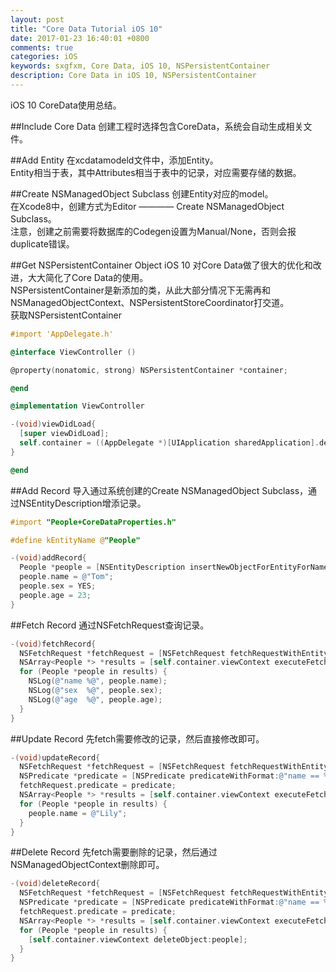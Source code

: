 ```yaml
---
layout: post
title: "Core Data Tutorial iOS 10"
date: 2017-01-23 16:40:01 +0800
comments: true
categories: iOS
keywords: sxgfxm, Core Data, iOS 10, NSPersistentContainer
description: Core Data in iOS 10, NSPersistentContainer
---
```


iOS 10 CoreData使用总结。

<!--more-->

##Include Core Data
创建工程时选择包含CoreData，系统会自动生成相关文件。

##Add Entity
在xcdatamodeld文件中，添加Entity。  
Entity相当于表，其中Attributes相当于表中的记录，对应需要存储的数据。

##Create NSManagedObject Subclass
创建Entity对应的model。  
在Xcode8中，创建方式为Editor ———— Create NSManagedObject Subclass。  
注意，创建之前需要将数据库的Codegen设置为Manual/None，否则会报duplicate错误。

##Get NSPersistentContainer Object
iOS 10 对Core Data做了很大的优化和改进，大大简化了Core Data的使用。  
NSPersistentContainer是新添加的类，从此大部分情况下无需再和NSManagedObjectContext、NSPersistentStoreCoordinator打交道。  
获取NSPersistentContainer    



~~~objective-c
#import 'AppDelegate.h'

@interface ViewController ()

@property(nonatomic, strong) NSPersistentContainer *container;

@end

@implementation ViewController

-(void)viewDidLoad{
  [super viewDidLoad];
  self.container = ((AppDelegate *)[UIApplication sharedApplication].delegate).persistentContainer;
}

@end
~~~

##Add Record
导入通过系统创建的Create NSManagedObject Subclass，通过NSEntityDescription增添记录。  



~~~objective-c
#import "People+CoreDataProperties.h"

#define kEntityName @"People"

-(void)addRecord{
  People *people = [NSEntityDescription insertNewObjectForEntityForName:kEntityName inManagedObjectContext:self.container.viewContext];
  people.name = @"Tom";
  people.sex = YES;
  people.age = 23;
}
~~~

##Fetch Record
通过NSFetchRequest查询记录。  



~~~objective-c
-(void)fetchRecord{
  NSFetchRequest *fetchRequest = [NSFetchRequest fetchRequestWithEntityName:kEntityName];
  NSArray<People *> *results = [self.container.viewContext executeFetchRequest:fetchRequest error:nil];
  for (People *people in results) {
    NSLog(@"name %@", people.name);
    NSLog(@"sex  %@", people.sex);
    NSLog(@"age  %@", people.age);
  }
}
~~~

##Update Record
先fetch需要修改的记录，然后直接修改即可。  



~~~objective-c
-(void)updateRecord{
  NSFetchRequest *fetchRequest = [NSFetchRequest fetchRequestWithEntityName:kEntityName];
  NSPredicate *predicate = [NSPredicate predicateWithFormat:@"name == %@", @"Tom"];
  fetchRequest.predicate = predicate;
  NSArray<People *> *results = [self.container.viewContext executeFetchRequest:fetchRequest error:nil];
  for (People *people in results) {
    people.name = @"Lily";
  }
}
~~~

##Delete Record
先fetch需要删除的记录，然后通过NSManagedObjectContext删除即可。  



~~~objective-c
-(void)deleteRecord{
  NSFetchRequest *fetchRequest = [NSFetchRequest fetchRequestWithEntityName:kEntityName];
  NSPredicate *predicate = [NSPredicate predicateWithFormat:@"name == %@", @"Lily"];
  fetchRequest.predicate = predicate;
  NSArray<People *> *results = [self.container.viewContext executeFetchRequest:fetchRequest error:nil];
  for (People *people in results) {
    [self.container.viewContext deleteObject:people];
  }
}
~~~
